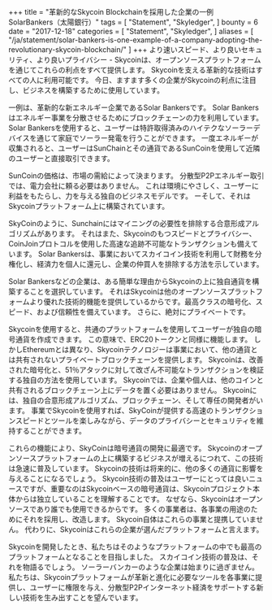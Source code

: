 +++
title = "革新的なSkycoin Blockchainを採用した企業の一例　SolarBankers（太陽銀行）"
tags = [
    "Statement",
    "Skyledger",
]
bounty = 6
date = "2017-12-18"
categories = [
    "Statement",
    "Skyledger",
]
aliases = [
	"/ja/statement/solar-bankers-is-one-example-of-a-company-adopting-the-revolutionary-skycoin-blockchain/"
]
+++
より速いスピード、より良いセキュリティ、より良いプライバシー - Skycoinは、オープンソースプラットフォームを通じてこれらの利点をすべて提供します。
Skycoinを支える革新的な技術はすべての人に利用可能です。
今日、ますます多くの企業がSkycoinの利点に注目し、ビジネスを構築するために使用しています。

一例は、革新的な新エネルギー企業であるSolar Bankersです。
Solar Bankersはエネルギー事業を分散させるためにブロックチェーンの力を利用しています。
Solar Bankersを使用すると、ユーザーは特許取得済みのハイテクなソーラーデバイスを通じて家庭でソーラー発電を行うことができます。
一度エネルギーが収集されると、ユーザーはSunChainとその通貨であるSunCoinを使用して近隣のユーザーと直接取引できます。

SunCoinの価格は、市場の需給によって決まります。
分散型P2Pエネルギー取引では、電力会社に頼る必要はありません。
これは環境にやさしく、ユーザーに利益をもたらし、力を与える独自のビジネスモデルです。
ーそして、それはSkycoinプラットフォーム上に構築されています。

SkyCoinのように、Sunchainにはマイニングの必要性を排除する合意形成アルゴリズムがあります。
それはまた、Skycoinのもつスピードとプライバシー、CoinJoinプロトコルを使用した高速な追跡不可能なトランザクションも備えています。
Solar Bankersは、事業においてスカイコイン技術を利用して財務を分権化し、経済力を個人に還元し、企業の仲買人を排除する方法を示しています。

Solar Bankersなどの企業は、ある簡単な理由からSkycoinの上に独自通貨を構築することを選択しています。
それはSkycoinは他のオープンソースプラットフォームより優れた技術的機能を提供しているからです。最高クラスの暗号化、スピード、および信頼性を備えています。 さらに、絶対にプライベートです。

Skycoinを使用すると、共通のプラットフォームを使用してユーザーが独自の暗号通貨を作成できます。
この意味で、ERC20トークンと同様に機能します。
しかしEthereumとは異なり、Skycoinテクノロジーは事業において、他の通貨とは共有されないプライベートブロックチェーンを提供します。
Skycoinは、改善された暗号化と、51％アタックに対して改ざん不可能なトランザクションを検証する独自の方法を使用しています。
Skycoinでは、企業や個人は、他のコインと共有されるブロックチェーン上にデータを置く必要はありません。
Skycoinには、独自の合意形成アルゴリズム、ブロックチェーン、そして専任の開発者がいます。
事業でSkycoinを使用すれば、SkyCoinが提供する高速のトランザクションスピードとツールを楽しみながら、データのプライバシーとセキュリティを維持することができます。

これらの機能により、SkyCoinは暗号通貨の開発に最適です。
Skycoinのオープンソースプラットフォームの上に構築するビジネスが増えるにつれて、この技術は急速に普及しています。
Skycoinの技術は将来的に、他の多くの通貨に影響を与えることになるでしょう。
Skycoin技術の普及はユーザーにとっては良いニュースですが、重要なのはSkycoinベースの暗号通貨は、Skycoinプロジェクト本体からは独立していることを理解することです。
なぜなら、Skycoinはオープンソースであり誰でも使用できるからです。
多くの事業者は、各事業の用途のためにそれを採用し、改造します。
Skycoin自体はこれらの事業と提携していません。
代わりに、Skycoinはこれらの企業が選んだプラットフォームと言えます。

Skycoinを開発したとき、私たちはそのようなプラットフォームの中でも最高のプラットフォームとなることを目指しました。
スカイコイン技術の普及は、それを物語るでしょう。
ソーラーバンカーのような企業は始まりに過ぎません。
私たちは、Skycoinプラットフォームが革新と進化に必要なツールを各事業に提供し、ユーザーに権限を与え、分散型P2Pインターネット経済をサポートする新しい技術を生み出すことを望んでいます。
